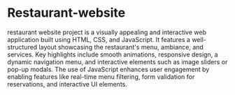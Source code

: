 # Restaurant-website

restaurant website project is a visually appealing and interactive web application built using HTML, CSS, and JavaScript. 
It features a well-structured layout showcasing the restaurant's menu, ambiance, and services. 
Key highlights include smooth animations, responsive design, a dynamic navigation menu, and interactive elements such as image sliders or pop-up modals. 
The use of JavaScript enhances user engagement by enabling features like real-time menu filtering, form validation for reservations, and interactive UI elements.
